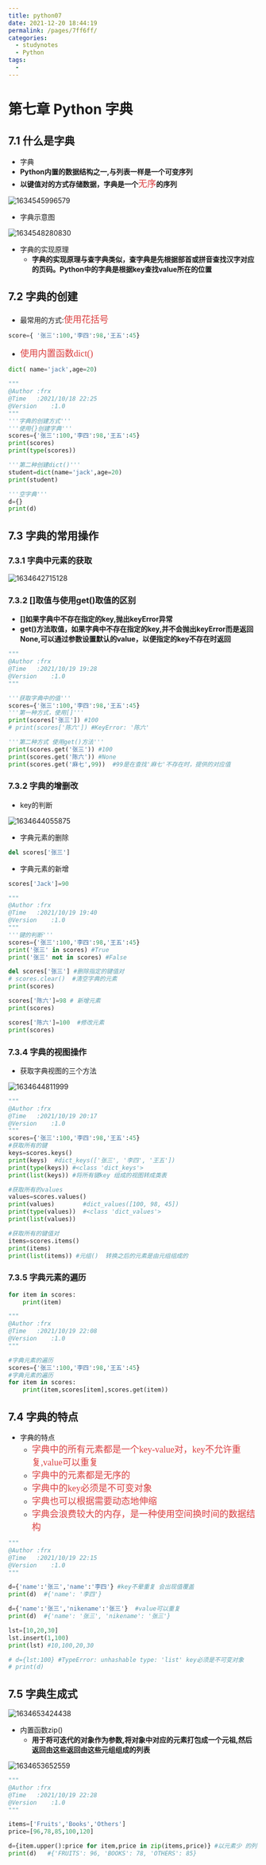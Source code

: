 ```yaml
---
title: python07
date: 2021-12-20 18:44:19
permalink: /pages/7ff6ff/
categories:
  - studynotes
  - Python
tags:
  - 
---
```

# 第七章 Python 字典

## 7.1 什么是字典

+ 字典
+ **Python内置的数据结构之一,与列表一样是一个可变序列**
+ **以键值对的方式存储数据，字典是一个**<font color=#DC4040 size=4 face="黑体">无序</font>**的序列**

![1634545996579](./images/07/01.png)

+ 字典示意图

![1634548280830](./images/07/02.png)

+ 字典的实现原理
  - **字典的实现原理与查字典类似，查字典是先根据部首或拼音查找汉字对应的页码。Python中的字典是根据key查找value所在的位置**

## 7.2 字典的创建

+ 最常用的方式:<font color=#DC4040 size=4 face="黑体">使用花括号</font>

```python
score={ '张三':100,'李四':98,'王五':45}
```

+ <font color=#DC4040 size=4 face="黑体">使用内置函数dict()</font>

```python
dict( name='jack',age=20)
```

```python
"""
@Author :frx
@Time   :2021/10/18 22:25
@Version    :1.0
"""
'''字典的创建方式'''
'''使用{}创建字典'''
scores={'张三':100,'李四':98,'王五':45}
print(scores)
print(type(scores))

'''第二种创建dict()'''
student=dict(name='jack',age=20)
print(student)

'''空字典'''
d={}
print(d)
```

   ## 7.3 字典的常用操作

### 7.3.1 字典中元素的获取

![1634642715128](./images/07/03.png)

### 7.3.2 []取值与使用get()取值的区别

- **[]如果字典中不存在指定的key,抛出keyError异常**
- **get()方法取值，如果字典中不存在指定的key,并不会抛出keyError而是返回None,可以通过参数设置默认的value，以便指定的key不存在时返回**

```python
"""
@Author :frx
@Time   :2021/10/19 19:28
@Version    :1.0
"""

'''获取字典中的值'''
scores={'张三':100,'李四':98,'王五':45}
'''第一种方式，使用[]'''
print(scores['张三']) #100
# print(scores['陈六']) #KeyError: '陈六'

'''第二种方式 使用get()方法'''
print(scores.get('张三')) #100
print(scores.get('陈六')) #None
print(scores.get('麻七',99))  #99是在查找'麻七'不存在时，提供的对应值
```

### 7.3.2 字典的增删改

+ key的判断

![1634644055875](./images/07/04.png)

+ 字典元素的删除

```python
del scores['张三']
```

+ 字典元素的新增

```python
scores['Jack']=90
```

```python
"""
@Author :frx
@Time   :2021/10/19 19:40
@Version    :1.0
"""
'''键的判断'''
scores={'张三':100,'李四':98,'王五':45}
print('张三' in scores) #True
print('张三' not in scores) #False

del scores['张三'] #删除指定的键值对
# scores.clear()  #清空字典的元素
print(scores)

scores['陈六']=98 # 新增元素
print(scores)

scores['陈六']=100  #修改元素
print(scores)
```

 ### 7.3.4 字典的视图操作

+ 获取字典视图的三个方法

![1634644811999](./images/07/05.png)

```python
"""
@Author :frx
@Time   :2021/10/19 20:17
@Version    :1.0
"""
scores={'张三':100,'李四':98,'王五':45}
#获取所有的键
keys=scores.keys()
print(keys)  #dict_keys(['张三', '李四', '王五'])
print(type(keys)) #<class 'dict_keys'>
print(list(keys)) #将所有键key 组成的视图转成类表

#获取所有的values
values=scores.values()
print(values)        #dict_values([100, 98, 45])
print(type(values))  #<class 'dict_values'>
print(list(values))

#获取所有的键值对
items=scores.items()
print(items)
print(list(items)) #元组()  转换之后的元素是由元组组成的

```

### 7.3.5 字典元素的遍历

```python
for item in scores:
    print(item)
```

```python
"""
@Author :frx
@Time   :2021/10/19 22:08
@Version    :1.0
"""

#字典元素的遍历
scores={'张三':100,'李四':98,'王五':45}
#字典元素的遍历
for item in scores:
    print(item,scores[item],scores.get(item))

```

## 7.4 字典的特点

+ 字典的特点
  - <font color=#DC4040 size=4 face="黑体">字典中的所有元素都是一个key-value对，key不允许重复,value可以重复</font>
  - <font color=#DC4040 size=4 face="黑体">字典中的元素都是无序的</font>
  - <font color=#DC4040 size=4 face="黑体">字典中的key必须是不可变对象</font>
  - <font color=#DC4040 size=4 face="黑体">字典也可以根据需要动态地伸缩</font>
  - <font color=#DC4040 size=4 face="黑体">字典会浪费较大的内存，是一种使用空间换时间的数据结构</font>

```python
"""
@Author :frx
@Time   :2021/10/19 22:15
@Version    :1.0
"""

d={'name':'张三','name':'李四'} #key不晕重复 会出现值覆盖
print(d)  #{'name': '李四'}

d={'name':'张三','nikename':'张三'}  #value可以重复
print(d)  #{'name': '张三', 'nikename': '张三'}

lst=[10,20,30]
lst.insert(1,100)
print(lst) #10,100,20,30

# d={lst:100} #TypeError: unhashable type: 'list' key必须是不可变对象
# print(d)

```

## 7.5 字典生成式

![1634653424438](./images/07/06.png)

+ 内置函数zip()
  - **用于将可迭代的对象作为参数,将对象中对应的元素打包成一个元祖,然后返回由这些返回由这些元组组成的列表**

![1634653652559](./images/07/07.png)

```python
"""
@Author :frx
@Time   :2021/10/19 22:28
@Version    :1.0
"""

items=['Fruits','Books','Others']
price=[96,78,85,100,120]

d={item.upper():price for item,price in zip(items,price)} #以元素少 的列 进行生成
print(d)   #{'FRUITS': 96, 'BOOKS': 78, 'OTHERS': 85}

```

